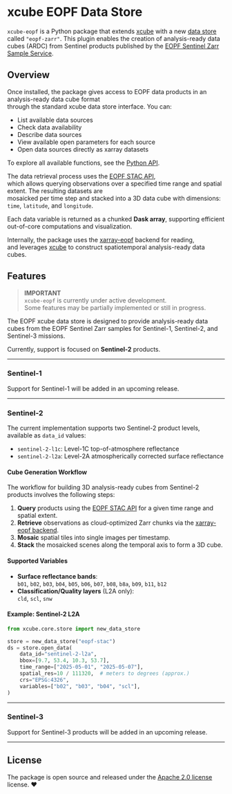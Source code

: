 # xcube EOPF Data Store

`xcube-eopf` is a Python package that extends [xcube](https://xcube.readthedocs.io/en/latest/dataaccess.html#available-data-stores) with a new [data store](https://xcube.readthedocs.io/en/latest/dataaccess.html#available-data-stores)
called `"eopf-zarr"`. This plugin enables the creation of analysis-ready data cubes 
(ARDC) from Sentinel products published by the [EOPF Sentinel Zarr Sample Service](https://zarr.eopf.copernicus.eu/).

## Overview

Once installed, the package gives access to EOPF data products in an analysis-ready data cube format  
through the standard xcube data store interface. You can:

- List available data sources
- Check data availability
- Describe data sources
- View available open parameters for each source
- Open data sources directly as xarray datasets

To explore all available functions, see the [Python API](api.md).

The data retrieval process uses the [EOPF STAC API](https://stac.browser.user.eopf.eodc.eu/),  
which allows querying observations over a specified time range and spatial extent. The resulting datasets are  
mosaicked per time step and stacked into a 3D data cube with dimensions: `time`, `latitude`, and `longitude`.

Each data variable is returned as a chunked **Dask array**, supporting efficient out-of-core computations and visualization.

Internally, the package uses the [xarray-eopf](https://eopf-sample-service.github.io/xarray-eopf/) backend for reading,  
and leverages [xcube](https://xcube.readthedocs.io/en/latest/dataaccess.html#available-data-stores) to construct spatiotemporal analysis-ready data cubes.

## Features

> **IMPORTANT**  
> `xcube-eopf` is currently under active development.  
> Some features may be partially implemented or still in progress.

The EOPF xcube data store is designed to provide analysis-ready data cubes from the
EOPF Sentinel Zarr samples for Sentinel-1, Sentinel-2, and Sentinel-3 missions.

Currently, support is focused on **Sentinel-2** products.

---

### Sentinel-1

Support for Sentinel-1 will be added in an upcoming release.

---

### Sentinel-2

The current implementation supports two Sentinel-2 product levels, available as `data_id` values:

- `sentinel-2-l1c`: Level-1C top-of-atmosphere reflectance
- `sentinel-2-l2a`: Level-2A atmospherically corrected surface reflectance

#### Cube Generation Workflow

The workflow for building 3D analysis-ready cubes from Sentinel-2 products involves the following steps:

1. **Query** products using the [EOPF STAC API](https://stac.browser.user.eopf.eodc.eu/) for a given time range and spatial extent.
2. **Retrieve** observations as cloud-optimized Zarr chunks via the [xarray-eopf backend](https://eopf-sample-service.github.io/xarray-eopf/).
3. **Mosaic** spatial tiles into single images per timestamp.
4. **Stack** the mosaicked scenes along the temporal axis to form a 3D cube.

#### Supported Variables

- **Surface reflectance bands**:  
  `b01`, `b02`, `b03`, `b04`, `b05`, `b06`, `b07`, `b08`, `b8a`, `b09`, `b11`, `b12`
- **Classification/Quality layers** (L2A only):  
  `cld`, `scl`, `snw`

#### Example: Sentinel-2 L2A

```python
from xcube.core.store import new_data_store

store = new_data_store("eopf-stac")
ds = store.open_data(
    data_id="sentinel-2-l2a",
    bbox=[9.7, 53.4, 10.3, 53.7],
    time_range=["2025-05-01", "2025-05-07"],
    spatial_res=10 / 111320,  # meters to degrees (approx.)
    crs="EPSG:4326",
    variables=["b02", "b03", "b04", "scl"],
)
```
--- 
### Sentinel-3

Support for Sentinel-3 products will be added in an upcoming release.

---
## License

The package is open source and released under the 
[Apache 2.0 license](https://www.apache.org/licenses/LICENSE-2.0.html) license. :heart:

